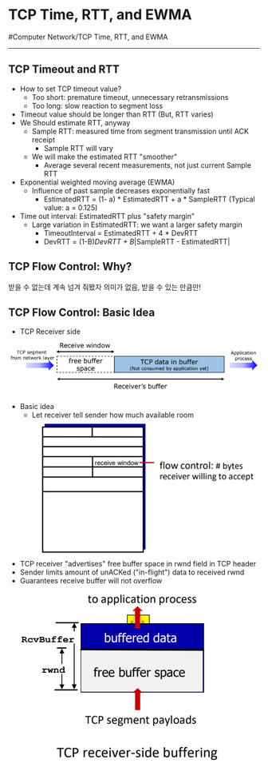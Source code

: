 # TCP Time, RTT, and EWMA
#Computer Network/TCP Time, RTT, and EWMA

---

## TCP Timeout and RTT
- How to set TCP timeout value?
    - Too short: premature timeout, unnecessary retransmissions
    - Too long: slow reaction to segment loss
- Timeout value should be longer than RTT (But, RTT varies)
- We Should estimate RTT, anyway
    - Sample RTT: measured time from segment transmission until ACK receipt
        - Sample RTT will vary
    - We will make the estimated RTT "smoother"
        - Average several recent measurements, not just current Sample RTT
- Exponential weighted moving average (EWMA)
    - Influence of past sample decreases exponentially fast
        - EstimatedRTT = (1- a) * EstimatedRTT + a * SampleRTT (Typical value: a = 0.125)
- Time out interval: EstimatedRTT plus "safety margin"
    - Large variation in EstimatedRTT: we want a larger safety margin
        - TimeoutInterval = EstimatedRTT + 4 * DevRTT
        - DevRTT = (1-B)*DevRTT + B*|SampleRTT - EstimatedRTT|

## TCP Flow Control: Why?
받을 수 없는데 계속 넘겨 줘봤자 의미가 없음, 받을 수 있는 만큼만!

## TCP Flow Control: Basic Idea
- TCP Receiver side

![](./img/tre_1.png)

- Basic idea
    - Let receiver tell sender how much available room
        ![](./img/tre_2.png)
- TCP receiver "advertises" free buffer space in rwnd field in TCP header
- Sender limits amount of unACKed ("in-flight") data to received rwnd
- Guarantees receive buffer will not overflow

![](./img/tre_3.png)